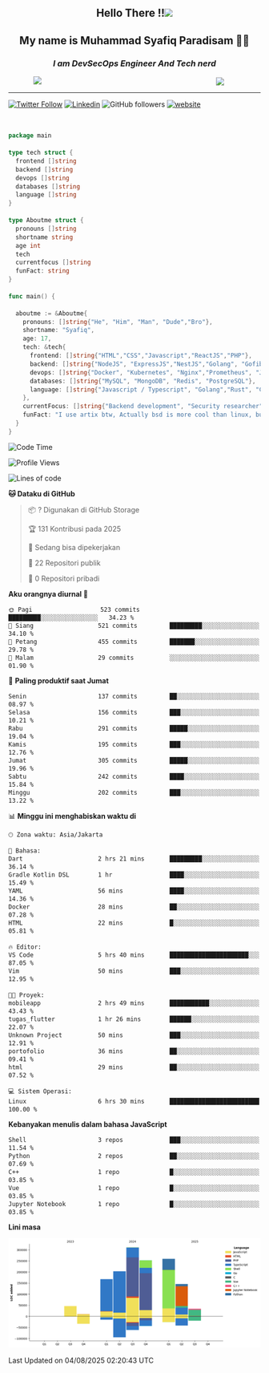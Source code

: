 <h2 align="center">

Hello There !!<img src="https://media.giphy.com/media/12oufCB0MyZ1Go/giphy.gif" width="50"></h2>

<h2 align="center">My name is Muhammad Syafiq Paradisam 👋👋</h2>

<h3 align="center"><em>I am DevSecOps Engineer And Tech nerd
</em></h3>

<img align="left" style="margin-left: 50px" src="https://static.zerochan.net/Alina.Clover.1024.4345060.webp" width="315"/>

<img align="center" style="margin-left: 50px" src="https://i.pinimg.com/736x/69/82/aa/6982aafd816ea48f48d0639c7797915c.jpg" width=250/>

<hr/>

[![Twitter Follow](https://img.shields.io/twitter/follow/misteranmol?label=Follow)](https://x.com/FikkzOutfit)
[![Linkedin](https://img.shields.io/badge/-syafiq-blue?style=square&logo=Linkedin&logoColor=white&link=https://www.linkedin.com/in/syafiq-paradisam/)](https://id.linkedin.com/in/syafiq-paradisam-b72749258)
![GitHub followers](https://img.shields.io/github/followers/syafiqparadisam?label=Follower&style=social)
[![website](https://img.shields.io/badge/Website-46a2f1.svg?&style=flat-square&logo=Google-Chrome&logoColor=white&link=https://anmolsingh.me/)](https://syafiq-paradisam.my.id)

<br/>

```go
package main

type tech struct {
  frontend []string
  backend []string
  devops []string
  databases []string
  language []string
}

type Aboutme struct {
  pronouns []string
  shortname string
  age int
  tech
  currentfocus []string
  funFact: string
}

func main() {

  aboutme := &Aboutme{
    pronouns: []string{"He", "Him", "Man", "Dude","Bro"},
    shortname: "Syafiq",
    age: 17,
    tech: &tech{
      frontend: []string{"HTML","CSS","Javascript","ReactJS","PHP"},
      backend: []string{"NodeJS", "ExpressJS","NestJS","Golang", "Gofiber", "Actixweb", "PHP", "Laravel", "Flask"},
      devops: []string{"Docker", "Kubernetes", "Nginx","Prometheus", "Jaeger", "Grafana", "Linux", "CI / CD"},
      databases: []string{"MySQL", "MongoDB", "Redis", "PostgreSQL"},
      language: []string{"Javascript / Typescript", "Golang","Rust", "C", "PHP","C++"}
    },
    currentFocus: []string{"Backend development", "Security researcher", "Blue team security","DevSecOps engineer"},
    funFact: "I use artix btw, Actually bsd is more cool than linux, but i can't use it because software issue, I am weaboo but not too much"
  }
}

```

<!--START_SECTION:waka-->
![Code Time](http://img.shields.io/badge/Code%20Time-394%20hrs%2059%20mins-blue)

![Profile Views](http://img.shields.io/badge/Profil%20dilihat-0-blue)

![Lines of code](https://img.shields.io/badge/Sejak%20Hello%20World%20aku%20telah%20menulis-1.4%20million%20baris%20kode-blue)

**🐱 Dataku di GitHub** 

> 📦 ? Digunakan di GitHub Storage 
 > 
> 🏆 131 Kontribusi pada 2025
 > 
> 💼 Sedang bisa dipekerjakan
 > 
> 📜 22 Repositori publik 
 > 
> 🔑 0 Repositori pribadi 
 > 
**Aku orangnya diurnal 🐤** 

```text
🌞 Pagi                   523 commits         █████████░░░░░░░░░░░░░░░░   34.23 % 
🌆 Siang                  521 commits         █████████░░░░░░░░░░░░░░░░   34.10 % 
🌃 Petang                 455 commits         ███████░░░░░░░░░░░░░░░░░░   29.78 % 
🌙 Malam                  29 commits          ░░░░░░░░░░░░░░░░░░░░░░░░░   01.90 % 
```
📅 **Paling produktif saat Jumat** 

```text
Senin                    137 commits         ██░░░░░░░░░░░░░░░░░░░░░░░   08.97 % 
Selasa                   156 commits         ███░░░░░░░░░░░░░░░░░░░░░░   10.21 % 
Rabu                     291 commits         █████░░░░░░░░░░░░░░░░░░░░   19.04 % 
Kamis                    195 commits         ███░░░░░░░░░░░░░░░░░░░░░░   12.76 % 
Jumat                    305 commits         █████░░░░░░░░░░░░░░░░░░░░   19.96 % 
Sabtu                    242 commits         ████░░░░░░░░░░░░░░░░░░░░░   15.84 % 
Minggu                   202 commits         ███░░░░░░░░░░░░░░░░░░░░░░   13.22 % 
```


📊 **Minggu ini menghabiskan waktu di** 

```text
🕑︎ Zona waktu: Asia/Jakarta

💬 Bahasa: 
Dart                     2 hrs 21 mins       █████████░░░░░░░░░░░░░░░░   36.14 % 
Gradle Kotlin DSL        1 hr                ████░░░░░░░░░░░░░░░░░░░░░   15.49 % 
YAML                     56 mins             ████░░░░░░░░░░░░░░░░░░░░░   14.36 % 
Docker                   28 mins             ██░░░░░░░░░░░░░░░░░░░░░░░   07.28 % 
HTML                     22 mins             █░░░░░░░░░░░░░░░░░░░░░░░░   05.81 % 

🔥 Editor: 
VS Code                  5 hrs 40 mins       ██████████████████████░░░   87.05 % 
Vim                      50 mins             ███░░░░░░░░░░░░░░░░░░░░░░   12.95 % 

🐱‍💻 Proyek: 
mobileapp                2 hrs 49 mins       ███████████░░░░░░░░░░░░░░   43.43 % 
tugas_flutter            1 hr 26 mins        ██████░░░░░░░░░░░░░░░░░░░   22.07 % 
Unknown Project          50 mins             ███░░░░░░░░░░░░░░░░░░░░░░   12.91 % 
portofolio               36 mins             ██░░░░░░░░░░░░░░░░░░░░░░░   09.41 % 
html                     29 mins             ██░░░░░░░░░░░░░░░░░░░░░░░   07.52 % 

💻 Sistem Operasi: 
Linux                    6 hrs 30 mins       █████████████████████████   100.00 % 
```

**Kebanyakan menulis dalam bahasa JavaScript** 

```text
Shell                    3 repos             ███░░░░░░░░░░░░░░░░░░░░░░   11.54 % 
Python                   2 repos             ██░░░░░░░░░░░░░░░░░░░░░░░   07.69 % 
C++                      1 repo              █░░░░░░░░░░░░░░░░░░░░░░░░   03.85 % 
Vue                      1 repo              █░░░░░░░░░░░░░░░░░░░░░░░░   03.85 % 
Jupyter Notebook         1 repo              █░░░░░░░░░░░░░░░░░░░░░░░░   03.85 % 
```



**Lini masa**

![Lines of Code chart](https://raw.githubusercontent.com/syafiqparadisam/syafiqparadisam/master/assets/bar_graph.png)


 Last Updated on 04/08/2025 02:20:43 UTC
<!--END_SECTION:waka-->
